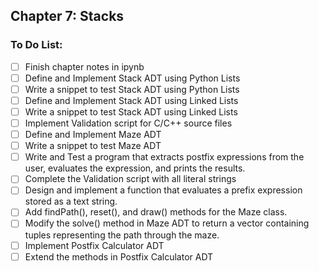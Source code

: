 ## Chapter 7: Stacks

### To Do List:

- [ ] Finish chapter notes in ipynb
- [ ] Define and Implement Stack ADT using Python Lists
- [ ] Write a snippet to test Stack ADT using Python Lists
- [ ] Define and Implement Stack ADT using Linked Lists
- [ ] Write a snippet to test Stack ADT using Linked Lists
- [ ] Implement Validation script for C/C++ source files
- [ ] Define and Implement Maze ADT
- [ ] Write a snippet to test Maze ADT
- [ ] Write and Test a program that extracts postfix expressions from the user, evaluates the expression, and prints the results.
- [ ] Complete the Validation script with all literal strings
- [ ] Design and implement a function that evaluates a prefix expression stored as
a text string.
- [ ] Add findPath(), reset(), and draw() methods for the Maze class.
- [ ] Modify the solve() method in Maze ADT to return a vector containing tuples representing the path through the maze.
- [ ] Implement Postfix Calculator ADT
- [ ] Extend the methods in Postfix Calculator ADT 
